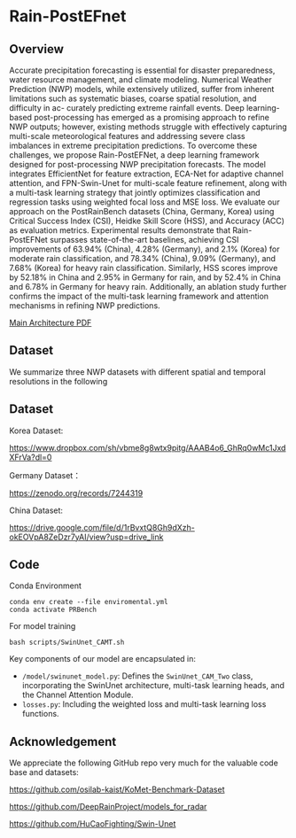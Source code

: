 # Rain-PostEFnet

 

## Overview

Accurate precipitation forecasting is essential for
disaster preparedness, water resource management, and climate
modeling. Numerical Weather Prediction (NWP) models, while
extensively utilized, suffer from inherent limitations such as
systematic biases, coarse spatial resolution, and difficulty in ac-
curately predicting extreme rainfall events. Deep learning-based
post-processing has emerged as a promising approach to refine
NWP outputs; however, existing methods struggle with effectively
capturing multi-scale meteorological features and addressing
severe class imbalances in extreme precipitation predictions.
To overcome these challenges, we propose Rain-PostEFNet, a
deep learning framework designed for post-processing NWP
precipitation forecasts. The model integrates EfficientNet for
feature extraction, ECA-Net for adaptive channel attention, and
FPN-Swin-Unet for multi-scale feature refinement, along with a
multi-task learning strategy that jointly optimizes classification
and regression tasks using weighted focal loss and MSE loss. We
evaluate our approach on the PostRainBench datasets (China,
Germany, Korea) using Critical Success Index (CSI), Heidke
Skill Score (HSS), and Accuracy (ACC) as evaluation metrics.
Experimental results demonstrate that Rain-PostEFNet surpasses
state-of-the-art baselines, achieving CSI improvements of 63.94%
(China), 4.28% (Germany), and 2.1% (Korea) for moderate
rain classification, and 78.34% (China), 9.09% (Germany), and
7.68% (Korea) for heavy rain classification. Similarly, HSS scores
improve by 52.18% in China and 2.95% in Germany for rain,
and by 52.4% in China and 6.78% in Germany for heavy rain.
Additionally, an ablation study further confirms the impact of
the multi-task learning framework and attention mechanisms in
refining NWP predictions.

[Main Architecture PDF](https://github.com/username/repository-name/raw/main/Main-architecture.pdf)



## Dataset

We summarize three NWP datasets with different spatial and temporal resolutions in the following 


## Dataset

Korea Dataset:

https://www.dropbox.com/sh/vbme8g8wtx9pitg/AAAB4o6_GhRq0wMc1JxdXFrVa?dl=0

Germany Dataset：

https://zenodo.org/records/7244319

China Dataset:

https://drive.google.com/file/d/1rBvxtQ8Gh9dXzh-okEOVpA8ZeDzr7yAI/view?usp=drive_link

## Code

Conda Environment

```
conda env create --file enviromental.yml
conda activate PRBench
```

For model training

```
bash scripts/SwinUnet_CAMT.sh
```

Key components of our model are encapsulated in:

- `/model/swinunet_model.py`: Defines the `SwinUnet_CAM_Two` class, incorporating the SwinUnet architecture, multi-task learning heads, and the Channel Attention Module.
- `losses.py`: Including the weighted loss and multi-task learning loss functions.

## Acknowledgement

We appreciate the following GitHub repo very much for the valuable code base and datasets:

https://github.com/osilab-kaist/KoMet-Benchmark-Dataset

https://github.com/DeepRainProject/models_for_radar

https://github.com/HuCaoFighting/Swin-Unet
